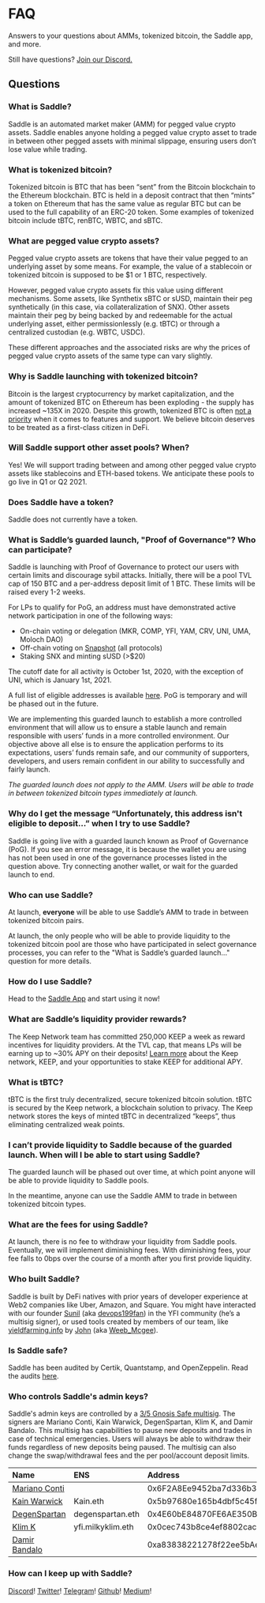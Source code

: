 # FAQ

Answers to your questions about AMMs, tokenized bitcoin, the Saddle app, and more.

Still have questions? [Join our Discord.](https://discord.gg/hX8RZFBW9R)

## Questions

### What is Saddle?

Saddle is an automated market maker \(AMM\) for pegged value crypto assets. Saddle enables anyone holding a pegged value crypto asset to trade in between other pegged assets with minimal slippage, ensuring users don’t lose value while trading.

### What is tokenized bitcoin?

Tokenized bitcoin is BTC that has been “sent” from the Bitcoin blockchain to the Ethereum blockchain. BTC is held in a deposit contract that then “mints” a token on Ethereum that has the same value as regular BTC but can be used to the full capability of an ERC-20 token. Some examples of tokenized bitcoin include tBTC, renBTC, WBTC, and sBTC.

### What are pegged value crypto assets?

Pegged value crypto assets are tokens that have their value pegged to an underlying asset by some means. For example, the value of a stablecoin or tokenized bitcoin is supposed to be $1 or 1 BTC, respectively.

However, pegged value crypto assets fix this value using different mechanisms. Some assets, like Synthetix sBTC or sUSD, maintain their peg synthetically \(in this case, via collateralization of SNX\). Other assets maintain their peg by being backed by and redeemable for the actual underlying asset, either permissionlessly \(e.g. tBTC\) or through a centralized custodian \(e.g. WBTC, USDC\).

These different approaches and the associated risks are why the prices of pegged value crypto assets of the same type can vary slightly.

### Why is Saddle launching with tokenized bitcoin?

Bitcoin is the largest cryptocurrency by market capitalization, and the amount of tokenized BTC on Ethereum has been exploding - the supply has increased ~135X in 2020. Despite this growth, tokenized BTC is often [not a priority](https://github.com/Uniswap/uniswap-interface/pull/1144) when it comes to features and support. We believe bitcoin deserves to be treated as a first-class citizen in DeFi.

### Will Saddle support other asset pools? When?

Yes! We will support trading between and among other pegged value crypto assets like stablecoins and ETH-based tokens. We anticipate these pools to go live in Q1 or Q2 2021.

### Does Saddle have a token?

Saddle does not currently have a token.

### What is Saddle’s guarded launch, "Proof of Governance"? Who can participate?

Saddle is launching with Proof of Governance to protect our users with certain limits and discourage sybil attacks. Initially, there will be a pool TVL cap of 150 BTC and a per-address deposit limit of 1 BTC. These limits will be raised every 1-2 weeks.

For LPs to qualify for PoG, an address must have demonstrated active network participation in one of the following ways:

- On-chain voting or delegation \(MKR, COMP, YFI, YAM, CRV, UNI, UMA, Moloch DAO\)
- Off-chain voting on [Snapshot](https://snapshot.page/) \(all protocols\)
- Staking SNX and minting sUSD \(&gt;$20\)

The cutoff date for all activity is October 1st, 2020, with the exception of UNI, which is January 1st, 2021.

A full list of eligible addresses is available [here](https://github.com/saddle-finance/saddle-allowlist-addresses). PoG is temporary and will be phased out in the future.

We are implementing this guarded launch to establish a more controlled environment that will allow us to ensure a stable launch and remain responsible with users’ funds in a more controlled environment. Our objective above all else is to ensure the application performs to its expectations, users’ funds remain safe, and our community of supporters, developers, and users remain confident in our ability to successfully and fairly launch.

_The guarded launch does not apply to the AMM. Users will be able to trade in between tokenized bitcoin types immediately at launch._

### Why do I get the message “Unfortunately, this address isn't eligible to deposit...” when I try to use Saddle?

Saddle is going live with a guarded launch known as Proof of Governance \(PoG\). If you see an error message, it is because the wallet you are using has not been used in one of the governance processes listed in the question above. Try connecting another wallet, or wait for the guarded launch to end.

### Who can use Saddle?

At launch, **everyone** will be able to use Saddle’s AMM to trade in between tokenized bitcoin pairs.

At launch, the only people who will be able to provide liquidity to the tokenized bitcoin pool are those who have participated in select governance processes, you can refer to the "What is Saddle’s guarded launch..." question for more details.

### How do I use Saddle?

Head to the [Saddle App](https://saddle.exchange) and start using it now!

### What are Saddle’s liquidity provider rewards?

The Keep Network team has committed 250,000 KEEP a week as reward incentives for liquidity providers. At the TVL cap, that means LPs will be earning up to ~30% APY on their deposits! [Learn more](https://keep.network/) about the Keep network, KEEP, and your opportunities to stake KEEP for additional APY.

### What is tBTC?

tBTC is the first truly decentralized, secure tokenized bitcoin solution. tBTC is secured by the Keep network, a blockchain solution to privacy. The Keep network stores the keys of minted tBTC in decentralized “keeps”, thus eliminating centralized weak points.

### I can’t provide liquidity to Saddle because of the guarded launch. When will I be able to start using Saddle?

The guarded launch will be phased out over time, at which point anyone will be able to provide liquidity to Saddle pools.

In the meantime, anyone can use the Saddle AMM to trade in between tokenized bitcoin types.

### What are the fees for using Saddle?

At launch, there is no fee to withdraw your liquidity from Saddle pools. Eventually, we will implement diminishing fees. With diminishing fees, your fee falls to 0bps over the course of a month after you first provide liquidity.

### Who built Saddle?

Saddle is built by DeFi natives with prior years of developer experience at Web2 companies like Uber, Amazon, and Square. You might have interacted with our founder [Sunil](https://www.linkedin.com/in/sunilsrivatsa/) \(aka [devops199fan](https://twitter.com/devops199fan)\) in the YFI community \(he’s a multisig signer\), or used tools created by members of our team, like [yieldfarming.info](https://yieldfarming.info/) by [John](https://www.linkedin.com/in/jongseunglim/) \(aka [Weeb_Mcgee](https://twitter.com/Weeb_Mcgee)\).

### Is Saddle safe?

Saddle has been audited by Certik, Quantstamp, and OpenZeppelin. Read the audits [here](https://github.com/saddle-finance/saddle-audits).

### Who controls Saddle's admin keys?

Saddle's admin keys are controlled by a [3/5 Gnosis Safe multisig](https://etherscan.io/address/0x3F8E527aF4e0c6e763e8f368AC679c44C45626aE). The signers are Mariano Conti, Kain Warwick, DegenSpartan, Klim K, and Damir Bandalo. This multisig has capabilities to pause new deposits and trades in case of technical emergencies. Users will always be able to withdraw their funds regardless of new deposits being paused. The multisig can also change the swap/withdrawal fees and the per pool/account deposit limits.

| Name                                              | ENS               | Address                                    |
| :------------------------------------------------ | :---------------- | :----------------------------------------- |
| [Mariano Conti](https://twitter.com/nanexcool)    |                   | 0x6F2A8Ee9452ba7d336b3fba03caC27f7818AeAD6 |
| [Kain Warwick](https://twitter.com/kaiynne)       | Kain.eth          | 0x5b97680e165b4dbf5c45f4ff4241e85f418c66c2 |
| [DegenSpartan](https://twitter.com/DegenSpartan)  | degenspartan.eth  | 0x4E60bE84870FE6AE350B563A121042396Abe1eaF |
| [Klim K](https://twitter.com/milkyklim)           | yfi.milkyklim.eth | 0x0cec743b8ce4ef8802cac0e5df18a180ed8402a7 |
| [Damir Bandalo](https://twitter.com/damirbandalo) |                   | 0xa83838221278f22ee5bAe3E523f34D42b066D67D |

### How can I keep up with Saddle?

[Discord](https://discord.gg/hX8RZFBW9R)! [Twitter](https://twitter.com/saddlefinance)! [Telegram](https://t.me/saddle_finance)! [Github](https://github.com/saddle-finance)! [Medium](https://medium.com/saddle)!
